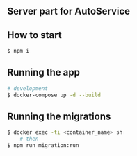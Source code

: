 ## Server part for AutoService

## How to start

```bash
$ npm i
```

## Running the app

```bash
# development
$ docker-compose up -d --build
```

## Running the migrations

```bash
$ docker exec -ti <container_name> sh
    # then
$ npm run migration:run
```
